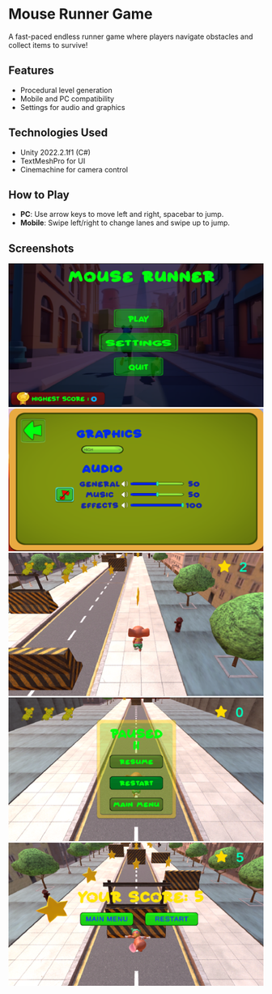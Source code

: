 # Mouse Runner Game
A fast-paced endless runner game where players navigate obstacles and collect items to survive!

## Features
- Procedural level generation
- Mobile and PC compatibility
- Settings for audio and graphics

## Technologies Used
- Unity 2022.2.1f1 (C#)
- TextMeshPro for UI
- Cinemachine for camera control

## How to Play
- **PC**: Use arrow keys to move left and right, spacebar to jump.
- **Mobile**: Swipe left/right to change lanes and swipe up to jump.

## Screenshots
![Gameplay Screenshot](MainMenu.png)
![Gameplay Screenshot](/ScreenShots/Settings.png)
![Gameplay Screenshot](/ScreenShots/InGame.png)
![Gameplay Screenshot](/ScreenShots/PauseMenu.png)
![Gameplay Screenshot](/ScreenShots/OnDeath.png)
